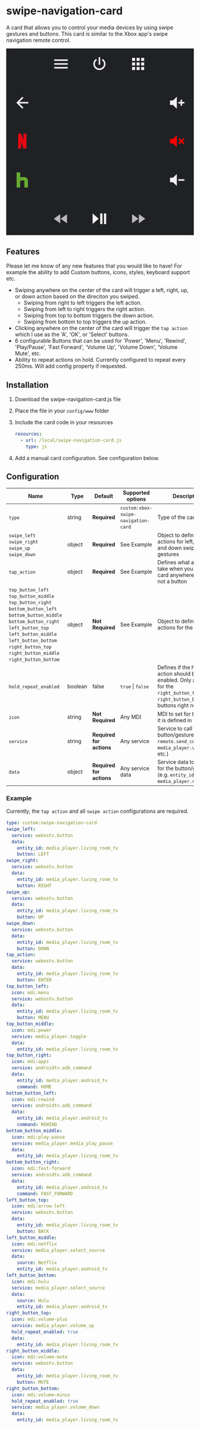 # swipe-navigation-card
A card that allows you to control your media devices by using swipe gestures and buttons. This card is similar to the Xbox app's swipe navigation remote control.

![Card Example](example-card.png)
## Features
Please let me know of any new features that you would like to have! For example the ability to add Custom buttons, icons, styles, keyboard support etc.
- Swiping anywhere on the center of the card will trigger a left, right, up, or down action based on the direciton you swiped.
   - Swiping from right to left triggers the left action.
   - Swiping from left to right triggers the right action.
   - Swiping from top to bottom triggers the down action.
   - Swiping from bottom to top triggers the up action.
- Clicking anywhere on the center of the card will trigger the `tap action` which I use as the 'A', 'OK', or 'Select' buttons.
- 6 configurable Buttons that can be used for 'Power', 'Menu', 'Rewind', 'Play/Pause', 'Fast Forward', 'Volume Up', 'Volume Down', 'Volume Mute', etc.
- Ability to repeat actions on hold. Currently configured to repeat every 250ms. Will add config property if requested.


## Installation

1. Download the swipe-navigation-card.js file
2. Place the file in your `config/www` folder
3. Include the card code in your resources

   ```yaml
   resources:
     - url: /local/swipe-navigation-card.js
       type: js
   ```

4. Add a manual card configuration. See configuration below.

## Configuration

| Name                  | Type            | Default      | Supported options                                      | Description                                                                                                                                                                                                                                                                                                                                                                                                                                                                                                  |
| --------------------- | --------------- | ------------ | ------------------------------------------------------ | ------------------------------------------------------------------------------------------------------------------------------------------------------------------------------------------------------------------------------------------------------------------------------------------------------------------------------------------------------------------------------------------------------------------------------------------------------------------------------------------------------------ |
| `type`                | string          | **Required** | `custom:xbox-swipe-navigation-card`                    | Type of the card |
| `swipe_left`<br/>`swipe_right`<br/>`swipe_up`<br/>`swipe_down`| object          | **Required** |  See Example           | Object to define the actions for left, right, up and down swipe gestures |
| `tap_action`| object| **Required** | See Example | Defines what action to take when you tap the card anywhere there is not a button |
|`top_button_left`<br/>`top_button_middle`<br/>`top_button_right`<br/>`bottom_button_left`<br/>`bottom_button_middle`<br/>`bottom_button_right`<br/>`left_button_top`<br/>`left_button_middle`<br/>`left_button_bottom`<br/>`right_button_top`<br/>`right_button_middle`<br/>`right_button_bottom`      | object          | **Not Required** | See Example       | Object to define the actions for the buttons |
| `hold_repeat_enabled`| boolean| false | `true` \| `false` | Defines if the hold action should be enabled. Only available for the `right_button_top` and `right_button_bottom` buttons right now|
| `icon`| string| **Not Required** | Any MDI | MDI to set for the button it is defined in |
| `service`| string| **Required for actions** | Any service | Service to call for the button/gesture (e.g. `remote.send_command`, `media_player.volume_up`, etc.)|
| `data`| object| **Required for actions** | Any service data | Service data to include for the button/gesture (e.g. `entity_id: media_player.receiver`)|

### Example
Currently, the `tap action` and all `swipe action` configurations are required.

```yaml
type: custom:swipe-navigation-card
swipe_left:
  service: webostv.button
  data:
    entity_id: media_player.living_room_tv
    button: LEFT
swipe_right:
  service: webostv.button
  data:
    entity_id: media_player.living_room_tv
    button: RIGHT
swipe_up:
  service: webostv.button
  data:
    entity_id: media_player.living_room_tv
    button: UP
swipe_down:
  service: webostv.button
  data:
    entity_id: media_player.living_room_tv
    button: DOWN
tap_action:
  service: webostv.button
  data:
    entity_id: media_player.living_room_tv
    button: ENTER
top_button_left:
  icon: mdi:menu
  service: webostv.button
  data:
    entity_id: media_player.living_room_tv
    button: MENU
top_button_middle:
  icon: mdi:power
  service: media_player.toggle
  data:
    entity_id: media_player.living_room_tv
top_button_right:
  icon: mdi:apps
  service: androidtv.adb_command
  data:
    entity_id: media_player.android_tv
    command: HOME
bottom_button_left:
  icon: mdi:rewind
  service: androidtv.adb_command
  data:
    entity_id: media_player.android_tv
    command: REWIND
bottom_button_middle:
  icon: mdi:play-pause
  service: media_player.media_play_pause
  data:
    entity_id: media_player.living_room_tv
bottom_button_right:
  icon: mdi:fast-forward
  service: androidtv.adb_command
  data:
    entity_id: media_player.android_tv
    command: FAST_FORWARD
left_button_top:
  icon: mdi:arrow-left
  service: webostv.button
  data:
    entity_id: media_player.living_room_tv
    button: BACK
left_button_middle:
  icon: mdi:netflix
  service: media_player.select_source
  data:
    source: Netflix
    entity_id: media_player.android_tv
left_button_bottom:
  icon: mdi:hulu
  service: media_player.select_source
  data:
    source: Hulu
    entity_id: media_player.android_tv
right_button_top:
  icon: mdi:volume-plus
  service: media_player.volume_up
  hold_repeat_enabled: true
  data:
    entity_id: media_player.living_room_tv
right_button_middle:
  icon: mdi:volume-mute
  service: webostv.button
  data:
    entity_id: media_player.living_room_tv
    button: MUTE
right_button_bottom:
  icon: mdi:volume-minus
  hold_repeat_enabled: true
  service: media_player.volume_down
  data:
    entity_id: media_player.living_room_tv
```
